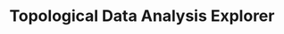 ---
type: PageLayout
title: Topological Data Analysis Explorer
sections:
  - type: GenericSection
    title:
      text: Topological Data Analysis Explorer
      color: text-dark
      type: TitleBlock
    subtitle: Interactive exploration of persistent homology and topological features in data
    text: >
      Discover the hidden topological structure in your data with our interactive
      TDA explorer. This tool allows you to visualize persistence diagrams,
      barcodes, and Mapper networks to understand the shape and connectivity
      patterns in point cloud data.


      **Key Features:**

      - **Interactive Point Cloud**: Draw points directly or generate sample datasets (circles, clusters, random distributions)

      - **Persistence Analysis**: Compute and visualize persistent homology using Vietoris-Rips complexes

      - **Persistence Diagrams**: See birth-death pairs of topological features across different dimensions

      - **Persistence Barcodes**: Visualize the lifespan of topological features as horizontal bars

      - **Mapper Networks**: Generate simplified network representations of complex data

      - **Real-time Computation**: Adjust filtration parameters and see results update instantly

      - **WASM-Powered**: Uses Rust/WebAssembly for fast topological computations with fallback to JavaScript


      **About Topological Data Analysis:**


      TDA is a mathematical framework that studies the shape of data by examining
      its topological properties. It's particularly useful for:

      - Finding clusters and connectivity patterns in high-dimensional data

      - Detecting holes, loops, and voids in data structures  

      - Analyzing time-series data and sensor networks

      - Understanding the global structure of complex datasets

      - Robust feature extraction that's insensitive to noise


      **How to Use:**

      1. Generate sample data or draw your own points in the point cloud canvas

      2. Adjust the filtration value to control the scale of analysis

      3. Switch between Persistence Analysis and Mapper Network views

      4. Hover over visualizations for detailed information

      5. Explore how topological features persist across different scales
    actions:
      - type: Button
        label: Launch TDA Explorer
        altText: Open the interactive TDA visualization tool
        url: '#tda-app'
        showIcon: true
        icon: play
        iconPosition: right
        style: primary
    media:
      type: ImageBlock
      url: /images/tda-preview.svg
      altText: TDA Explorer Preview
    badge:
      type: Badge
      label: Interactive Tool
      color: text-primary
    colors: bg-light-fg-dark
    styles:
      self:
        alignItems: center
        flexDirection: row
        padding:
          - pt-16
          - pl-16
          - pb-16
          - pr-16
  - type: TDAExplorer
    colors: bg-light-fg-dark
    styles:
      self:
        alignItems: center
        flexDirection: column
        padding:
          - pt-16
          - pl-16
          - pb-16
          - pr-16
  - type: GenericSection
    title:
      text: Technical Details
      color: text-dark
      type: TitleBlock
    text: >
      **Implementation:**


      This TDA explorer is built using modern web technologies:

      - **Frontend**: React with TypeScript for type-safe interactive components

      - **Visualization**: D3.js for dynamic, scalable vector graphics

      - **Computation**: Rust compiled to WebAssembly for high-performance TDA algorithms

      - **Fallback**: Pure JavaScript implementation for broader compatibility


      **Algorithms:**

      - **Vietoris-Rips Complex**: Constructs simplicial complexes from point clouds

      - **Persistent Homology**: Computes topological features across filtration scales  

      - **Mapper Algorithm**: Creates simplified network representations

      - **Persistence Diagrams**: Birth-death visualization of topological features

      - **Barcodes**: Timeline view of feature persistence


      **Mathematical Background:**


      The tool implements core TDA concepts:

      - **Simplicial Complexes**: Combinatorial structures encoding topological information

      - **Filtrations**: Nested sequences of topological spaces

      - **Homology Groups**: Algebraic invariants capturing holes of different dimensions

      - **Persistence**: Tracking topological features across scales

      - **Bottleneck Distance**: Measuring similarity between persistence diagrams


      **Applications:**

      - **Data Science**: Exploratory analysis of high-dimensional datasets

      - **Biology**: Analyzing protein structures and phylogenetic data

      - **Neuroscience**: Understanding brain connectivity patterns

      - **Materials Science**: Studying porous materials and crystal structures

      - **Computer Vision**: Shape analysis and feature extraction

      - **Finance**: Market analysis and risk assessment
    colors: bg-light-fg-dark
    styles:
      self:
        alignItems: center
        flexDirection: column
        padding:
          - pt-16
          - pl-16
          - pb-16
          - pr-16
slug: /projects/tda-explorer
isDraft: false
seo:
  type: Seo
  metaTitle: TDA Explorer - Interactive Topological Data Analysis
  metaDescription: >-
    Explore topological data analysis with our interactive tool. Visualize
    persistence diagrams, barcodes, and Mapper networks to understand data
    topology.
  addTitleSuffix: true
  socialImage: /images/tda-preview.svg
  metaTags:
    - type: MetaTag
      property: 'og:type'
      content: website
    - type: MetaTag
      property: 'og:image:alt'
      content: TDA Explorer Interactive Tool
    - type: MetaTag
      name: 'twitter:card'
      content: summary_large_image
---